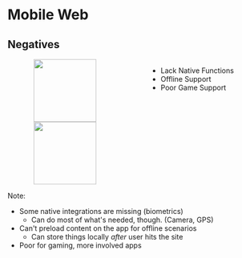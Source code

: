 # Mobile Web
## Negatives

<div style="display: flex; justify-content: space-around;">
  <div style="display: flex; flex-direction: column; justify-content: space-between">
    <img src="img/chrome-logo.svg" height="125" />
    <img src="img/safari-logo.png" height="125" />
  </div>

  <ul>
    <li class="fragment spaced-item" data-fragment-index="0">Lack Native Functions</li>
    <li class="fragment spaced-item" data-fragment-index="1">Offline Support</li>
    <li class="fragment spaced-item" data-fragment-index="2">Poor Game Support</li>
  </ul>
</div>

Note:
- Some native integrations are missing (biometrics)
  - Can do most of what's needed, though. (Camera, GPS)
- Can't preload content on the app for offline scenarios
  - Can store things locally _after_ user hits the site
- Poor for gaming, more involved apps

